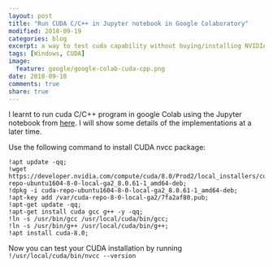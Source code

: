 ```yaml
---
layout: post
title: "Run CUDA C/C++ in Jupyter notebook in Google Colaboratory"
modified: 2018-09-19
categories: blog
excerpt: a way to test cuda capability without buying/installing NVIDIA graphic cards
tags: [Windows, CUDA]
image:
  feature: google/google-colab-cuda-cpp.png
date: 2018-09-18
comments: true
share: true
---
```


I learnt to run cuda C/C++ program in google Colab using the Jupyter notebook from [here](https://medium.com/@iphoenix179/running-cuda-c-c-in-jupyter-or-how-to-run-nvcc-in-google-colab-663d33f53772). I will show some details of the implementations at a later time.

<!--more-->

Use the following command to install CUDA nvcc package:

```
!apt update -qq;
!wget https://developer.nvidia.com/compute/cuda/8.0/Prod2/local_installers/cuda-repo-ubuntu1604-8-0-local-ga2_8.0.61-1_amd64-deb;
!dpkg -i cuda-repo-ubuntu1604-8-0-local-ga2_8.0.61-1_amd64-deb;
!apt-key add /var/cuda-repo-8-0-local-ga2/7fa2af80.pub;
!apt-get update -qq;
!apt-get install cuda gcc g++ -y -qq;
!ln -s /usr/bin/gcc /usr/local/cuda/bin/gcc;
!ln -s /usr/bin/g++ /usr/local/cuda/bin/g++;
!apt install cuda-8.0;
```

Now you can test your CUDA installation by running
`!/usr/local/cuda/bin/nvcc --version`
